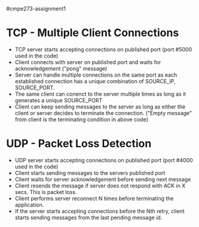 #cmpe273-assignment1

# TCP - Multiple Client Connections

- TCP server starts accepting connections on published port (port #5000 used in the code)
- Client connects with server on published port and waits for acknowledgement ("pong" message)
- Server can handle multiple connections on the same port as each established connection has a
  unique combination of SOURCE_IP, SOURCE_PORT.
- The same client can conenct to the server multiple times as long as it generates a unique SOURCE_PORT
- Client can keep sending messages to the server as long as either the client or server decides to terminate
  the connection. ("Empty message" from client is the terminating condition in above code)

# UDP - Packet Loss Detection

- UDP server starts accepting connections on published port (port #4000 used in the code)
- Client starts sending messages to the servers published port
- Client waits for server acknowledgement before sending next message
- Client resends the message if server does not respond with ACK in X secs. This is packet loss.
- Client performs server reconnect N times before terminating the application.
- If the server starts accepting connections before the Nth retry, client starts sending messages
  from the last pending message id.
